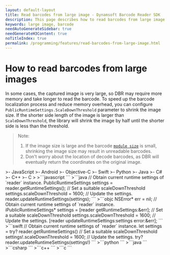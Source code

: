 ```yaml
---
layout: default-layout
title: Read barcodes from large image - Dynamsoft Barcode Reader SDK
description: This page describes how to read barcodes from large image in Dynamsoft Barcode Reader SDK.
keywords: large image, barcode
needAutoGenerateSidebar: true
needGenerateH3Content: true
noTitleIndex: true
permalink: /programming/features/read-barcodes-from-large-image.html
---
```


# How to read barcodes from large images

In some cases, the captured image is very large, so DBR may require more memory and take longer to read the barcode. To speed up the barcode localization process and reduce memory overhead, you can configure `PublicRuntimeSettings.ScaleDownThreshold` parameter to shrink the image size. If the shorter side length of the image is larger than `ScaleDownThreshold`, the library will shrink the image by half until the shorter side is less than the threshold.
>Note:
>
>1. If the image size is large and the barcode [`module size`](read-barcodes-with-small-module-size.md) is small, shrinking the image size may result in unreadable barcodes.
>2. Don't worry about the location of decode barcodes, as DBR will eventually return the coordinates on the original image.

<div class="sample-code-prefix template2"></div>
   >- JavaScript
   >- Android
   >- Objective-C
   >- Swift
   >- Python
   >- Java
   >- C#
   >- C++
   >- C
   >
>```javascript
```
>```java
// Obtain current runtime settings of `reader` instance.
PublicRuntimeSettings settings = reader.getRuntimeSettings();
// Set a suitable scaleDownThreshold
settings.scaleDownThreshold = 1600;
// Update the settings.
reader.updateRuntimeSettings(settings);
```
>```objc
NSError* err = nil;
// Obtain current runtime settings of `reader` instance.
iPublicRuntimeSettings* settings = [reader getRuntimeSettings:&err];
// Set a suitable scaleDownThreshold
settings.scaleDownThreshold = 1600;
// Update the settings.
[reader updateRuntimeSettings:settings error:&err];
```
>```swift
// Obtain current runtime settings of `reader` instance.
let settings = try? reader.getRuntimeSettings()
// Set a suitable scaleDownThreshold
settings!.scaleDownThreshold = 1600;
// Update the settings.
try? reader.updateRuntimeSettings(settings!)
```
>```python
```
>```java
```
>```csharp
```
>```c++
```
>```c
```
